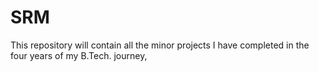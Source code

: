 # SRM
This repository will contain all the minor projects I have completed in the four years of my B.Tech. journey,
